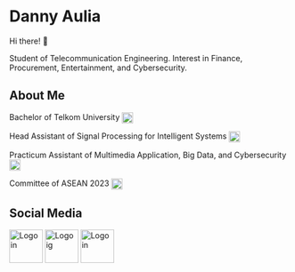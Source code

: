 # Danny Aulia

Hi there! 👋


Student of Telecommunication Engineering. Interest in Finance, Procurement, Entertainment, and Cybersecurity.

## About Me

Bachelor of Telkom University <img src="assets/img\Logo TelU.png" height="20em" align="center" alt="Logo TelU" title="Logo TelU"/>


Head Assistant of Signal Processing for Intelligent Systems <img src="assets/img\Logo SPIS.png" height="20em" align="center" alt="Logo SPIS" title="Logo SPIS"/>


Practicum Assistant of Multimedia Application, Big Data, and Cybersecurity <img src="assets/img\Logo MBC.png" height="20em" align="center" alt="Logo MBC" title="Logo MBC"/>


Committee of ASEAN 2023 <img src="assets/img\ASEAN Indonesia 2023 Logo.png" height="20em" align="center" alt="Logo ASEAN Indonesia 2023" title="Logo Asean ID 23"/>


## Social Media

[<img src="assets/img\Logo Bento.me.png" height="60em" align="center" alt="Logo in" title="See My Page!"/>](https://www.bento.me/dannyaulia/)
[<img src="assets/img\instagram.webp" height="60em" align="center" alt="Logo ig" title="Go Follow Me!"/>](https://www.instagram.com/dannyauliaa/)
[<img src="assets/img\linkedin.webp" height="60em" align="center" alt="Logo in" title="Let's Connect!"/>](https://www.linkedin.com/in/danny-aulia/)

<!--
**dannyauliaa/dannyauliaa** is a ✨ _special_ ✨ repository because its `README.md` (this file) appears on your GitHub profile.

Here are some ideas to get you started:

# 🔭 I’m currently working on myself it
- 🌱 I’m currently learning ...
- 👯 I’m looking to collaborate on ...
- 🤔 I’m looking for help with ...
- 💬 Ask me about ...
- 📫 How to reach me: ...
- 😄 Pronouns: ...
- ⚡ Fun fact: ...
-->
